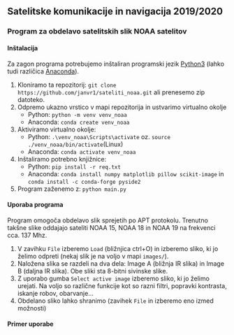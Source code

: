 ## Satelitske komunikacije in navigacija 2019/2020
### Program za obdelavo satelitskih slik NOAA satelitov

#### Inštalacija
Za zagon programa potrebujemo inštaliran programski jezik [Python3](https://www.python.org/) (lahko tudi različica [Anaconda](https://www.anaconda.com/distribution/#download-section)).
1. Kloniramo ta repozitorij: `git clone https://github.com/janvr1/sateliti_noaa.git` ali prenesemo zip datoteko.
2. Odpremo ukazno vrstico v mapi repozitorija in ustvarimo virtualno okolje
    * Python: `python -m venv venv_noaa`
    * Anaconda: `conda create venv_noaa`
3. Aktiviramo virtualno okolje:
    * Python: `.\venv_noaa\Scripts\activate` oz. `source ./venv_noaa/bin/activate`(Linux)
    * Anaconda: `conda activate venv_noaa`
4. Inštaliramo potrebno knjižnice:
    * Python: `pip install -r req.txt`
    * Anaconda: `conda install numpy matplotlib pillow scikit-image` in `conda install -c conda-forge pyside2`
5. Program zaženemo z: `python main.py`

#### Uporaba programa
Program omogoča obdelavo slik sprejetih po APT protokolu. Trenutno takšne slike oddajajo sateliti NOAA 15, NOAA 18 in NOAA 19 na frekvenci cca. 137 Mhz.
1. V zavihku `File` izberemo `Load` (bližnjica ctrl+O) in izberemo sliko, ki jo želimo odpreti (nekaj slik je na voljo v mapi `images/`).
2. Naložena slika se razdeli na dva dela: Image A (bližnja IR slika) in Image B (daljna IR slika). Obe sliki sta 8-bitni sivinske slike.
3. Z uporabo gumba `Select active image` izberemo sliko, ki jo želimo urejati. Na voljo so različne funkcije kot so razni filtri, popravki kontrasta, iskanje robov, obarvanje...
4. Obdelano sliko lahko shranimo (zavihek `File` in izberemo eno izmed možnosti)

#### Primer uporabe
